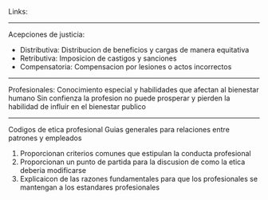 Links:
___
Acepciones de justicia:
- Distributiva: Distribucion de beneficios y cargas de manera equitativa
- Retributiva: Imposicion de castigos y sanciones
- Compensatoria: Compensacion por lesiones o actos incorrectos

___
Profesionales: Conocimiento especial y habilidades que afectan al bienestar humano
Sin confienza la profesion no puede prosperar y pierden la habilidad de influir en el bienestar publico

____
Codigos de etica  profesional
Guias generales para relaciones entre patrones y empleados

1. Proporcionan criterios comunes que estipulan la conducta profesional
2. Proporcionan un punto de partida para la discusion de como la etica deberia modificarse
3. Explicaicon de las razones fundamentales para que los profesionales se mantengan a los estandares profesionales